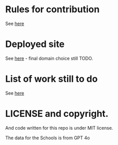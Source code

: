 # Rules for contribution

See [here](./contribution_rules.md)

# Deployed site

See [here](https://ventilate-schools.github.io/IoM) - final domain choice still TODO.

# List of work still to do

See [here](./TODO.md)

# LICENSE and copyright.

And code written for this repo is under MIT license.

The data for the Schools is from GPT 4o

